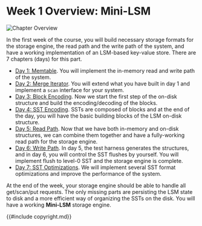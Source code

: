 <!--
  mini-lsm-book © 2022-2025 by Alex Chi Z is licensed under CC BY-NC-SA 4.0
-->

# Week 1 Overview: Mini-LSM

![Chapter Overview](./lsm-tutorial/week1-overview.svg)

In the first week of the course, you will build necessary storage formats for the storage engine, the read path and the write path of the system, and have a working implementation of an LSM-based key-value store. There are 7 chapters (days) for this part.

* [Day 1: Memtable](./week1-01-memtable.md). You will implement the in-memory read and write path of the system.
* [Day 2: Merge Iterator](./week1-02-merge-iterator.md). You will extend what you have built in day 1 and implement a `scan` interface for your system.
* [Day 3: Block Encoding](./week1-03-block.md). Now we start the first step of the on-disk structure and build the encoding/decoding of the blocks.
* [Day 4: SST Encoding](./week1-04-sst.md). SSTs are composed of blocks and at the end of the day, you will have the basic building blocks of the LSM on-disk structure.
* [Day 5: Read Path](./week1-05-read-path.md). Now that we have both in-memory and on-disk structures, we can combine them together and have a fully-working read path for the storage engine.
* [Day 6: Write Path](./week1-06-write-path.md). In day 5, the test harness generates the structures, and in day 6, you will control the SST flushes by yourself. You will implement flush to level-0 SST and the storage engine is complete.
* [Day 7: SST Optimizations](./week1-07-sst-optimizations.md). We will implement several SST format optimizations and improve the performance of the system.

At the end of the week, your storage engine should be able to handle all get/scan/put requests. The only missing parts are persisting the LSM state to disk and a more efficient way of organizing the SSTs on the disk. You will have a working **Mini-LSM** storage engine.

{{#include copyright.md}}
